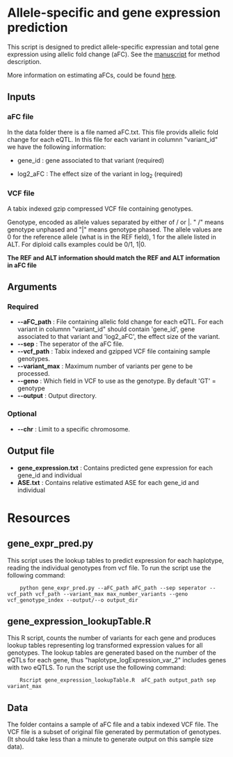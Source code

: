 # Allele-specific and gene expression prediction
This script is designed to predict allele-specific expressian and total gene expression using allelic fold change (aFC). See the [manuscript](https://genome.cshlp.org/content/27/11/1872.short) for method description.

More information on estimating aFCs, could be found [here](https://github.com/wickdChromosome/aFC-n). 

## Inputs

### aFC file
In the data folder there is a file named aFC.txt. This file provids allelic fold change for each eQTL. In this file for each variant in columnn "variant_id" we have the following information:

- gene_id : gene associated to that variant (required)

- log2_aFC : The effect size of the variant in log<sub>2</sub> (required)

### VCF file

A tabix indexed gzip compressed VCF file containing genotypes.

Genotype, encoded as allele values separated by either of / or |. " /" means genotype unphased and "|" means genotype phased. The allele values are 0 for the reference allele (what is in the REF  field), 1 for the allele listed in ALT. For diploid calls examples could be 0/1, 1|0.

**The REF and ALT information should match the REF and ALT information in aFC file**

## Arguments

### Required

- **--aFC_path** : File containing allelic fold change for each eQTL. For each variant in columnn "variant_id" should contain 'gene_id', gene associated to that variant and 'log2_aFC', the effect size of the variant. 
- **--sep** : The seperator of the aFC file.
- **--vcf_path** : Tabix indexed and gzipped VCF file containing sample genotypes.
- **--variant_max** : Maximum number of variants per gene to be processed.
- **--geno** : Which field in VCF to use as the genotype. By default 'GT' = genotype
- **--output** : Output directory.

### Optional
- **--chr** : Limit to a specific chromosome.

## Output file

- **gene_expression.txt** : Contains predicted gene expression for each gene_id and individual
- **ASE.txt** : Contains relative estimated ASE for each gene_id and individual

# Resources

## gene_expr_pred.py
This script uses the lookup tables to predict expression for each haplotype, reading the individual genotypes from vcf file. To run the script use the following command:

```Shell
    python gene_expr_pred.py --aFC_path aFC_path --sep seperator --vcf_path vcf_path --variant_max max_number_variants --geno vcf_genotype_index --output/--o output_dir
``` 
## gene_expression_lookupTable.R

This R script, counts the number of variants for each gene and produces lookup tables representing log transformed expression values for all genotypes. The lookup tables are generated based on the number of the eQTLs for each gene, thus "haplotype_logExpression_var_2" includes genes with two eQTLS. To run the script use the following command:

```Shell
    Rscript gene_expression_lookupTable.R  aFC_path output_path sep variant_max
```  

## Data
The folder contains a sample of aFC file and a tabix indexed VCF file. The VCF file is a subset of original file generated by permutation of genotypes. (It should take less than a minute to generate output on this sample size data).
